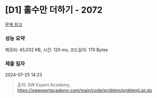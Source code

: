 # [D1] 홀수만 더하기 - 2072 

[문제 링크](https://swexpertacademy.com/main/code/problem/problemDetail.do?contestProbId=AV5QSEhaA5sDFAUq) 

### 성능 요약

메모리: 45,032 KB, 시간: 120 ms, 코드길이: 170 Bytes

### 제출 일자

2024-07-25 14:23



> 출처: SW Expert Academy, https://swexpertacademy.com/main/code/problem/problemList.do